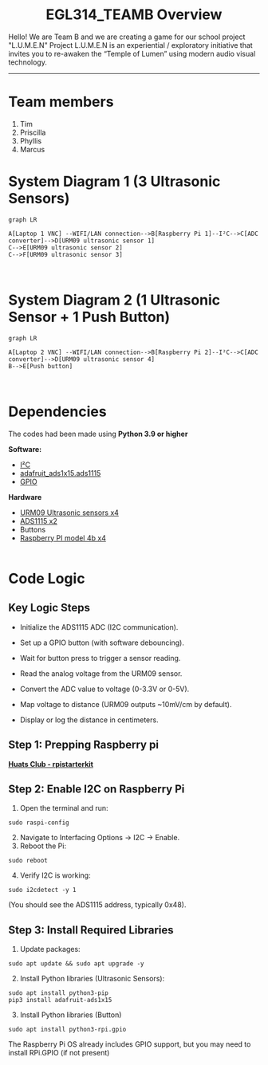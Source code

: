 <h1 align="center">
    EGL314_TEAMB Overview
</h1>

Hello! We are Team B and we are creating a game for our school project "L.U.M.E.N"
Project L.U.M.E.N is an experiential / exploratory initiative that invites you to re-awaken the “Temple of Lumen” using modern audio visual technology.

-------------------------------

# Team members

1. Tim
2. Priscilla
3. Phyllis
4. Marcus

# System Diagram 1 (3 Ultrasonic Sensors)

```mermaid
graph LR

A[Laptop 1 VNC] --WIFI/LAN connection-->B[Raspberry Pi 1]--I²C-->C[ADC converter]-->D[URM09 ultrasonic sensor 1]
C-->E[URM09 ultrasonic sensor 2]
C-->F[URM09 ultrasonic sensor 3]



```
# System Diagram 2 (1 Ultrasonic Sensor + 1 Push Button)

```mermaid
graph LR

A[Laptop 2 VNC] --WIFI/LAN connection-->B[Raspberry Pi 2]--I²C-->C[ADC converter]-->D[URM09 ultrasonic sensor 4]
B-->E[Push button]



```

# Dependencies
The codes had been made using **Python 3.9 or higher**

**Software:**

* <a href="https://docs.arduino.cc/learn/communication/wire/" target="_blank" rel="noopener noreferrer">I²C</a>
* <a href="https://docs.circuitpython.org/projects/ads1x15/en/latest/" target="_blank" rel="noopener noreferrer">adafruit_ads1x15.ads1115</a>
* <a href="https://projects.raspberrypi.org/en/projects/physical-computing/1" target="_blank" rel="noopener noreferrer">GPIO</a>

**Hardware**
* <a href="https://www.mouser.com/pdfDocs/Product-Overview-DFRobot-Gravity-URM09-Ultrasonic-Sensor.pdf?srsltid=AfmBOor5n3oFKTlsq1VN-juzz-UtqUuADQH-_8GNkdAGD2FyU22y8_pA" target="_blank" rel="noopener noreferrer">URM09 Ultrasonic sensors x4</a>
* <a href="https://esphome.io/components/sensor/ads1115.html" target="_blank" rel="noopener noreferrer">ADS1115 x2</a>
* Buttons
* <a href="https://www.raspberrypi.com/products/raspberry-pi-4-model-b/" target="_blank" rel="noopener noreferrer">Raspberry PI model 4b x4</a>
<br><br>
# Code Logic

## Key Logic Steps
* Initialize the ADS1115 ADC (I2C communication).

* Set up a GPIO button (with software debouncing).

* Wait for button press to trigger a sensor reading.

* Read the analog voltage from the URM09 sensor.

* Convert the ADC value to voltage (0-3.3V or 0-5V).

* Map voltage to distance (URM09 outputs ~10mV/cm by default).

* Display or log the distance in centimeters.

## Step 1: Prepping Raspberry pi
**[Huats Club - rpistarterkit](https://github.com/huats-club/rpistarterkit)**

## Step 2: Enable I2C on Raspberry Pi
1. Open the terminal and run:

```
sudo raspi-config
```
2. Navigate to Interfacing Options → I2C → Enable.
3. Reboot the Pi:
```
sudo reboot
```
4. Verify I2C is working:
```
sudo i2cdetect -y 1
```
(You should see the ADS1115 address, typically 0x48).

## Step 3: Install Required Libraries
1. Update packages:
```
sudo apt update && sudo apt upgrade -y
```
2. Install Python libraries (Ultrasonic Sensors):
```
sudo apt install python3-pip
pip3 install adafruit-ads1x15
```
3. Install Python libraries (Button)
```
sudo apt install python3-rpi.gpio
```
The Raspberry Pi OS already includes GPIO support, but you may need to install RPi.GPIO (if not present)